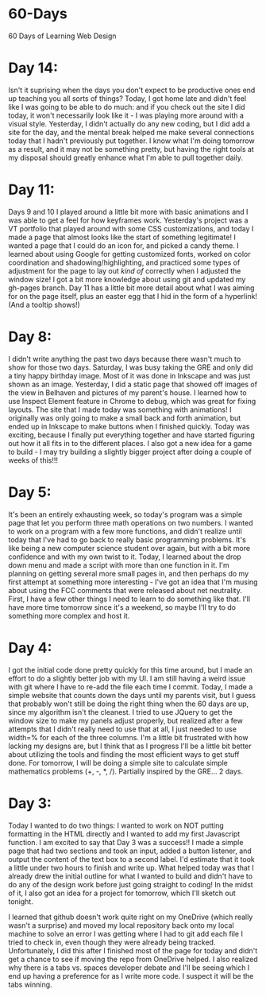 60-Days
=======

60 Days of Learning Web Design

Day 14:
=======
Isn't it suprising when the days you don't expect to be productive ones end
up teaching you all sorts of things? Today, I got home late and didn't feel
like I was going to be able to do much: and if you check out the site I did
today, it won't necessarily look like it - I was playing more around with a
visual style. Yesterday, I didn't actually do any new coding, but I did add
a site for the day, and the mental break helped me make several connections
today that I hadn't previously put together. I know what I'm doing tomorrow
as a result, and it may not be something pretty, but having the right tools
at my disposal should greatly enhance what I'm able to pull together daily.

Day 11:
=======
Days 9 and 10 I played around a little bit more with basic animations and I
was able to get a feel for how keyframes work. Yesterday's project was a VT
portfolio that played around with some CSS customizations, and today I made
a page that almost looks like the start of something legitimate! I wanted a
page that I could do an icon for, and picked a candy theme. I learned about
using Google for getting customized fonts, worked on color coordination and
shadowing/highlighting, and practiced some types of adjustment for the page
to lay out *kind of* correctly when I adjusted the window size! I got a bit
more knowledge about using git and updated my gh-pages branch. Day 11 has a
little bit more detail about what I was aiming for on the page itself, plus
an easter egg that I hid in the form of a hyperlink! (And a tooltip shows!)

Day 8:
======
I didn't write anything the past two days because there wasn't much to show
for those two days. Saturday, I was busy taking the GRE and only did a tiny
happy birthday image. Most of it was done in Inkscape and was just shown as
an image. Yesterday, I did a static page that showed off images of the view
in Belhaven and pictures of my parent's house. I learned how to use Inspect
Element feature in Chrome to debug, which was great for fixing layouts. The
site that I made today was something with animations! I originally was only
going to make a small back and forth animation, but ended up in Inkscape to
make buttons when I finished quickly. Today was exciting, because I finally
put everything together and have started figuring out how it all fits in to
the different places. I also got a new idea for a game to build - I may try
building a slightly bigger project after doing a couple of weeks of this!!!


Day 5:
======
It's been an entirely exhausting week, so today's program was a simple page
that let you perform three math operations on two numbers. I wanted to work 
on a program with a few more functions, and didn't realize until today that 
I've had to go back to really basic programming problems. It's like being a
new computer science student over again, but with a bit more confidence and 
with my own twist to it. Today, I learned about the drop down menu and made
a script with more than one function in it. I'm planning on getting several
more small pages in, and then perhaps do my first attempt at something more
interesting - I've got an idea that I'm musing about using the FCC comments
that were released about net neutrality. First, I have a few other things I
need to learn to do something like that. I'll have more time tomorrow since
it's a weekend, so maybe I'll try to do something more complex and host it.

Day 4:
======
I got the initial code done pretty quickly for this time around, but I made
an effort to do a slightly better job with my UI. I am still having a weird
issue with git where I have to re-add the file each time I commit. Today, I
made a simple website that counts down the days until my parents visit, but
I guess that probably won't still be doing the right thing when the 60 days
are up, since my algorithm isn't the cleanest. I tried to use JQuery to get
the window size to make my panels adjust properly, but realized after a few
attempts that I didn't really need to use that at all, I just needed to use
width=% for each of the three columns. I'm a little bit frustrated with how
lacking my designs are, but I think that as I progress I'll be a little bit
better about utilizing the tools and finding the most efficient ways to get
stuff done. For tomorrow, I will be doing a simple site to calculate simple
mathematics problems (+, -, *, /). Partially inspired by the GRE... 2 days.


Day 3:
======
Today I wanted to do two things: I wanted to work on NOT putting formatting
in the HTML directly and I wanted to add my first Javascript function. I am
excited to say that Day 3 was a success!! I made a simple page that had two
sections and took an input, added a button listener, and output the content
of the text box to a second label. I'd estimate that it took a little under
two hours to finish and write up. What helped today was that I already drew
the initial outline for what I wanted to build and didn't have to do any of 
the design work before just going straight to coding! In the midst of it, I 
also got an idea for a project for tomorrow, which I'll sketch out tonight. 

I learned that github doesn't work quite right on my OneDrive (which really 
wasn't a surprise) and moved my local repository back onto my local machine
to solve an error I was getting where I had to git add each file I tried to
check in, even though they were already being tracked. Unfortunately, I did
this after I finished most of the page for today and didn't get a chance to
see if moving the repo from OneDrive helped. I also realized why there is a
tabs vs. spaces developer debate and I'll be seeing which I end up having a
preference for as I write more code. I suspect it will be the tabs winning.
